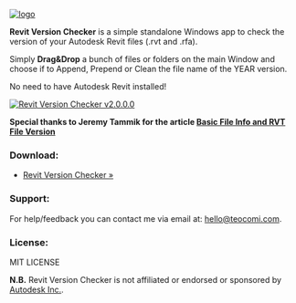 [![logo](/assets/2014/11/logo.png)](http://teocomi.com/assets/2014/11/logo.png)

**Revit Version Checker** is a simple standalone Windows app to check the version of your Autodesk Revit files (.rvt and .rfa).

Simply **Drag&Drop** a bunch of files or folders on the main Window and choose if to Append, Prepend or Clean the file name of the YEAR version.

No need to have Autodesk Revit installed!

[![Revit Version Checker v2.0.0.0](http://teocomi.com/assets/2014/11/2015-01-10-15_51_21-Revit-Version-Checker-v2.0.0.0-470x244.png)](/assets/2014/11/2015-01-10-15_51_21-Revit-Version-Checker-v2.0.0.0.png)

**Special thanks to Jeremy Tammik for the article [Basic File Info and RVT File Version](http://thebuildingcoder.typepad.com/blog/2013/01/basic-file-info-and-rvt-file-version.html)**

### Download:

* [Revit Version Checker »](https://github.com/teocomi/Reveche/releases/latest)

### Support:

For help/feedback you can contact me via email at: [hello@teocomi.com](mailto:hello@teocomi.com).

### License:

MIT LICENSE

**N.B.** Revit Version Checker is not affiliated or endorsed or sponsored by [Autodesk Inc.](http://www.autodesk.com/).
